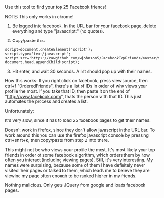 Use this tool to find your top 25 Facebook friends!

NOTE: This only works in chrome!

1. Be logged into facebook. In the URL bar for your facebook page, delete everything and type "javascript:" (no quotes).

2. Copy/paste this:
```
script=document.createElement('script');
script.type='text/javascript';
script.src='https://rawgithub.com/wjohnson5/FacebookTopFriends/master/topfriends.js';
document.head.appendChild(script);
```

3. Hit enter, and wait 30 seconds. A list should pop up with their names.

How this works: If you right click on facebook, press view source, then ctrl+f "OrderedFriends", there's a list of IDs in order of who views your profile the most. If you take that ID, then paste it on the end of "http://www.facebook.com/", thats the person with that ID. This just automates the process and creates a list.

Unfortunately:

It's very slow, since it has to load 25 facebook pages to get their names.

Doesn't work in firefox, since they don't allow javascript in the URL bar. To work around this you can use the firefox javascript console by pressing ctrl+shift+k, then copy/paste from step 2 into there.

This might not be who views your profile the most. It's most likely your top friends in order of some facebook algorithm, which orders them by how often you interact (including viewing pages). Still, it's very interesting. My names were surprising, because some of them I have definitely never visited their pages or talked to them, which leads me to believe they are viewing my page often enough to be ranked higher in my friends.


Nothing malicious. Only gets JQuery from google and loads facebook pages.